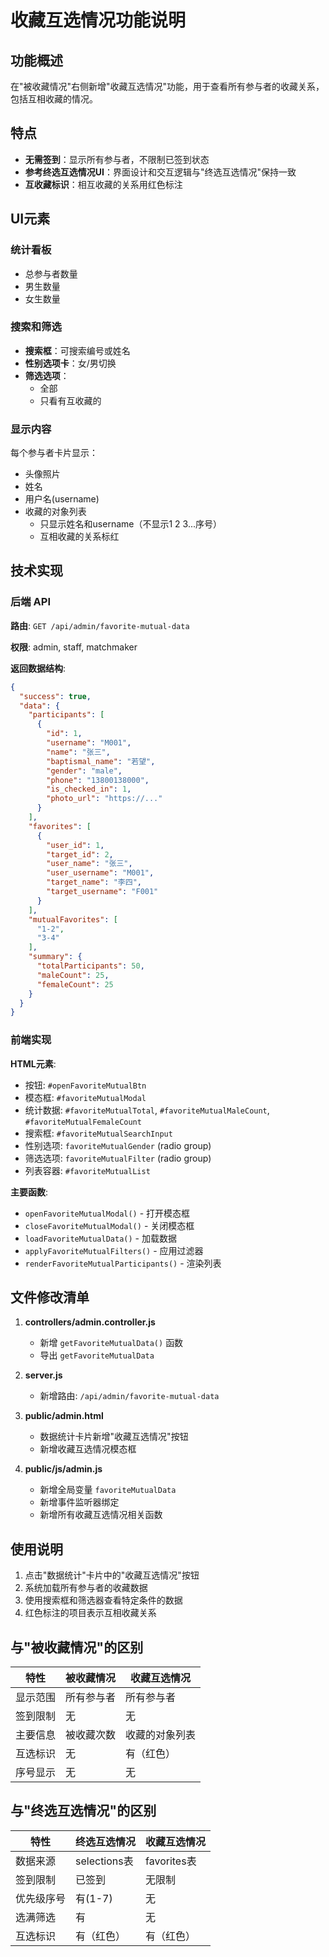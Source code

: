 # 收藏互选情况功能说明

## 功能概述
在"被收藏情况"右侧新增"收藏互选情况"功能，用于查看所有参与者的收藏关系，包括互相收藏的情况。

## 特点
- **无需签到**：显示所有参与者，不限制已签到状态
- **参考终选互选情况UI**：界面设计和交互逻辑与"终选互选情况"保持一致
- **互收藏标识**：相互收藏的关系用红色标注

## UI元素

### 统计看板
- 总参与者数量
- 男生数量
- 女生数量

### 搜索和筛选
- **搜索框**：可搜索编号或姓名
- **性别选项卡**：女/男切换
- **筛选选项**：
  - 全部
  - 只看有互收藏的

### 显示内容
每个参与者卡片显示：
- 头像照片
- 姓名
- 用户名(username)
- 收藏的对象列表
  - 只显示姓名和username（不显示1 2 3...序号）
  - 互相收藏的关系标红

## 技术实现

### 后端 API
**路由**: `GET /api/admin/favorite-mutual-data`

**权限**: admin, staff, matchmaker

**返回数据结构**:
```json
{
  "success": true,
  "data": {
    "participants": [
      {
        "id": 1,
        "username": "M001",
        "name": "张三",
        "baptismal_name": "若望",
        "gender": "male",
        "phone": "13800138000",
        "is_checked_in": 1,
        "photo_url": "https://..."
      }
    ],
    "favorites": [
      {
        "user_id": 1,
        "target_id": 2,
        "user_name": "张三",
        "user_username": "M001",
        "target_name": "李四",
        "target_username": "F001"
      }
    ],
    "mutualFavorites": [
      "1-2",
      "3-4"
    ],
    "summary": {
      "totalParticipants": 50,
      "maleCount": 25,
      "femaleCount": 25
    }
  }
}
```

### 前端实现

**HTML元素**:
- 按钮: `#openFavoriteMutualBtn`
- 模态框: `#favoriteMutualModal`
- 统计数据: `#favoriteMutualTotal`, `#favoriteMutualMaleCount`, `#favoriteMutualFemaleCount`
- 搜索框: `#favoriteMutualSearchInput`
- 性别选项: `favoriteMutualGender` (radio group)
- 筛选选项: `favoriteMutualFilter` (radio group)
- 列表容器: `#favoriteMutualList`

**主要函数**:
- `openFavoriteMutualModal()` - 打开模态框
- `closeFavoriteMutualModal()` - 关闭模态框
- `loadFavoriteMutualData()` - 加载数据
- `applyFavoriteMutualFilters()` - 应用过滤器
- `renderFavoriteMutualParticipants()` - 渲染列表

## 文件修改清单

1. **controllers/admin.controller.js**
   - 新增 `getFavoriteMutualData()` 函数
   - 导出 `getFavoriteMutualData`

2. **server.js**
   - 新增路由: `/api/admin/favorite-mutual-data`

3. **public/admin.html**
   - 数据统计卡片新增"收藏互选情况"按钮
   - 新增收藏互选情况模态框

4. **public/js/admin.js**
   - 新增全局变量 `favoriteMutualData`
   - 新增事件监听器绑定
   - 新增所有收藏互选情况相关函数

## 使用说明

1. 点击"数据统计"卡片中的"收藏互选情况"按钮
2. 系统加载所有参与者的收藏数据
3. 使用搜索框和筛选器查看特定条件的数据
4. 红色标注的项目表示互相收藏关系

## 与"被收藏情况"的区别

| 特性 | 被收藏情况 | 收藏互选情况 |
|------|-----------|-------------|
| 显示范围 | 所有参与者 | 所有参与者 |
| 签到限制 | 无 | 无 |
| 主要信息 | 被收藏次数 | 收藏的对象列表 |
| 互选标识 | 无 | 有（红色） |
| 序号显示 | 无 | 无 |

## 与"终选互选情况"的区别

| 特性 | 终选互选情况 | 收藏互选情况 |
|------|-------------|-------------|
| 数据来源 | selections表 | favorites表 |
| 签到限制 | 已签到 | 无限制 |
| 优先级序号 | 有(1-7) | 无 |
| 选满筛选 | 有 | 无 |
| 互选标识 | 有（红色） | 有（红色） |
